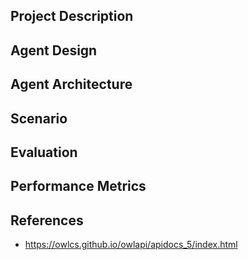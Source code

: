 ## Project Description

## Agent Design

## Agent Architecture

## Scenario

## Evaluation

## Performance Metrics

## References

* https://owlcs.github.io/owlapi/apidocs_5/index.html